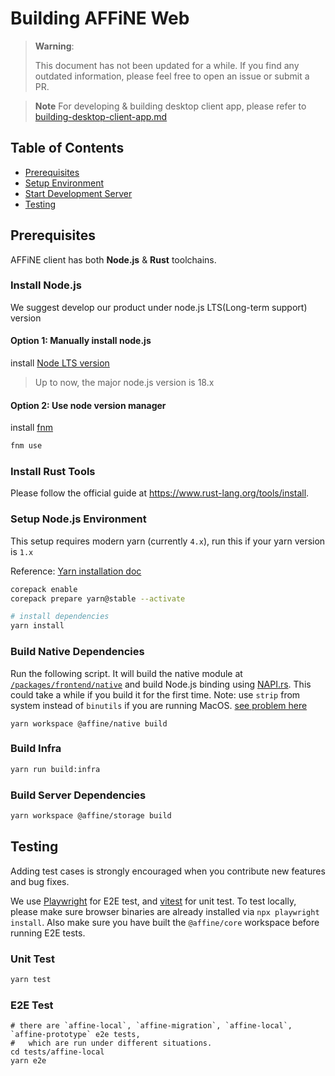 # Building AFFiNE Web

> **Warning**:
>
> This document has not been updated for a while.
> If you find any outdated information, please feel free to open an issue or submit a PR.

> **Note**
> For developing & building desktop client app, please refer to [building-desktop-client-app.md](./building-desktop-client-app.md)

## Table of Contents

- [Prerequisites](#prerequisites)
- [Setup Environment](#setup-environment)
- [Start Development Server](#start-development-server)
- [Testing](#testing)

## Prerequisites

AFFiNE client has both **Node.js** & **Rust** toolchains.

### Install Node.js

We suggest develop our product under node.js LTS(Long-term support) version

#### Option 1: Manually install node.js

install [Node LTS version](https://nodejs.org/en/download)

> Up to now, the major node.js version is 18.x

#### Option 2: Use node version manager

install [fnm](https://github.com/Schniz/fnm)

```sh
fnm use
```

### Install Rust Tools

Please follow the official guide at https://www.rust-lang.org/tools/install.

### Setup Node.js Environment

This setup requires modern yarn (currently `4.x`), run this if your yarn version is `1.x`

Reference: [Yarn installation doc](https://yarnpkg.com/getting-started/install)

```sh
corepack enable
corepack prepare yarn@stable --activate
```

```sh
# install dependencies
yarn install
```

### Build Native Dependencies

Run the following script. It will build the native module at [`/packages/frontend/native`](/packages/frontend/native) and build Node.js binding using [NAPI.rs](https://napi.rs/).
This could take a while if you build it for the first time.
Note: use `strip` from system instead of `binutils` if you are running MacOS. [see problem here](https://github.com/toeverything/AFFiNE/discussions/2840)

```
yarn workspace @affine/native build
```

### Build Infra

```sh
yarn run build:infra
```

### Build Server Dependencies

```sh
yarn workspace @affine/storage build
```

## Testing

Adding test cases is strongly encouraged when you contribute new features and bug fixes.

We use [Playwright](https://playwright.dev/) for E2E test, and [vitest](https://vitest.dev/) for unit test.
To test locally, please make sure browser binaries are already installed via `npx playwright install`.
Also make sure you have built the `@affine/core` workspace before running E2E tests.

### Unit Test

```sh
yarn test
```

### E2E Test

```shell
# there are `affine-local`, `affine-migration`, `affine-local`, `affine-prototype` e2e tests,
#   which are run under different situations.
cd tests/affine-local
yarn e2e
```
